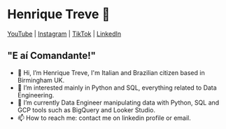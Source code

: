 # Henrique Treve 🚀

[YouTube](https://www.youtube.com/@henriquetreve) | 
[Instagram](https://www.instagram.com/henriquetreve/) | 
[TikTok](https://www.tiktok.com/@henriquetreve) | 
[LinkedIn](https://www.linkedin.com/in/henriquetreve/)

## "E aí Comandante!"

- 👋 Hi, I’m Henrique Treve, I'm Italian and Brazilian citizen based in Birmingham UK.
- 👀 I’m interested mainly in Python and SQL, everything related to Data Engineering.
- 🌱 I’m currently Data Engineer manipulating data with Python, SQL and GCP tools such as BigQuery and Looker Studio.
- 📫 How to reach me: contact me on linkedin profile or email.

<!---
LuisHenrique1994/LuisHenrique1994 is a ✨ special ✨ repository because its `README.md` (this file) appears on your GitHub profile.
You can click the Preview link to take a look at your changes.
--->
